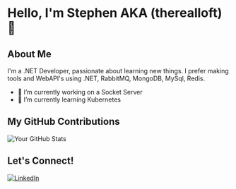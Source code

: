# Hello, I'm Stephen AKA (therealloft) 👋

## About Me
I'm a .NET Developer, passionate about learning new things. I prefer making tools and WebAPI's using .NET, RabbitMQ, MongoDB, MySql, Redis.

- 🔭 I’m currently working on a Socket Server
- 🌱 I’m currently learning Kubernetes

## My GitHub Contributions
![Your GitHub Stats](https://github-readme-stats.vercel.app/api?username=therealloft&show_icons=true)

## Let's Connect!
[![LinkedIn][3.2]][3]

<!-- Icons -->

[3.2]: https://raw.githubusercontent.com/MartinHeinz/MartinHeinz/master/linkedin-3-16.png (LinkedIn icon without padding)
<!-- Links to your social media accounts -->

[3]: https://www.linkedin.com/in/stephen-padgham/
